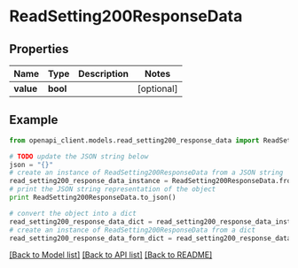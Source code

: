 # ReadSetting200ResponseData


## Properties
Name | Type | Description | Notes
------------ | ------------- | ------------- | -------------
**value** | **bool** |  | [optional] 

## Example

```python
from openapi_client.models.read_setting200_response_data import ReadSetting200ResponseData

# TODO update the JSON string below
json = "{}"
# create an instance of ReadSetting200ResponseData from a JSON string
read_setting200_response_data_instance = ReadSetting200ResponseData.from_json(json)
# print the JSON string representation of the object
print ReadSetting200ResponseData.to_json()

# convert the object into a dict
read_setting200_response_data_dict = read_setting200_response_data_instance.to_dict()
# create an instance of ReadSetting200ResponseData from a dict
read_setting200_response_data_form_dict = read_setting200_response_data.from_dict(read_setting200_response_data_dict)
```
[[Back to Model list]](../README.md#documentation-for-models) [[Back to API list]](../README.md#documentation-for-api-endpoints) [[Back to README]](../README.md)


